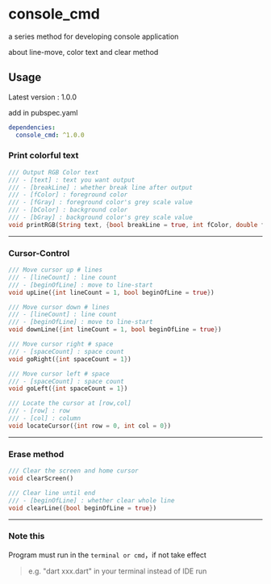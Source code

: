 # console_cmd

a series method for developing console application

about line-move, color text and clear method

## Usage

Latest version : 1.0.0

add in pubspec.yaml

```yaml
dependencies:
  console_cmd: ^1.0.0
```

### Print colorful text

```dart
/// Output RGB Color text
/// - [text] : text you want output
/// - [breakLine] : whether break line after output
/// - [fColor] : foreground color
/// - [fGray] : foreground color's grey scale value
/// - [bColor] : background color
/// - [bGray] : background color's grey scale value
void printRGB(String text, {bool breakLine = true, int fColor, double fGray, int bColor, double bGray})
```

---

### Cursor-Control

```dart
/// Move cursor up # lines
/// - [lineCount] : line count
/// - [beginOfLine] : move to line-start
void upLine({int lineCount = 1, bool beginOfLine = true})

/// Move cursor down # lines
/// - [lineCount] : line count
/// - [beginOfLine] : move to line-start
void downLine({int lineCount = 1, bool beginOfLine = true})

/// Move cursor right # space
/// - [spaceCount] : space count
void goRight({int spaceCount = 1})

/// Move cursor left # space
/// - [spaceCount] : space count
void goLeft({int spaceCount = 1})

/// Locate the cursor at [row,col]
/// - [row] : row
/// - [col] : column
void locateCursor({int row = 0, int col = 0})
```

---

### Erase method

```dart
/// Clear the screen and home cursor
void clearScreen()

/// Clear line until end
/// - [beginOfLine] : whether clear whole line
void clearLine({bool beginOfLine = true})
```

---

### Note this

Program must run in the `terminal or cmd`，if not take effect

> e.g. "dart xxx.dart" in your terminal instead of IDE run